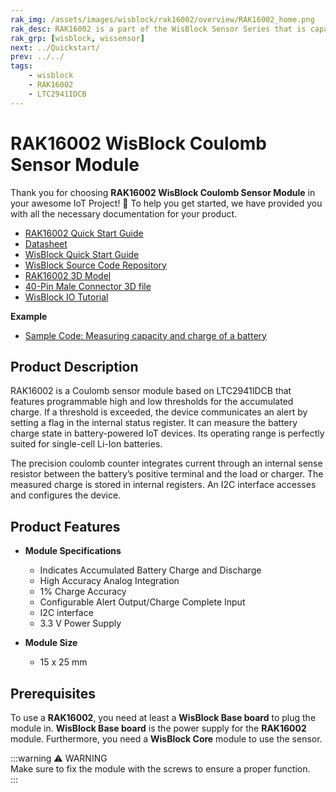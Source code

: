 ```yaml
---
rak_img: /assets/images/wisblock/rak16002/overview/RAK16002_home.png
rak_desc: RAK16002 is a part of the WisBlock Sensor Series that is capable of measuring battery charge in battery-powered handheld PC and portable product applications.
rak_grp: [wisblock, wissensor]
next: ../Quickstart/
prev: ../../
tags:
    - wisblock
    - RAK16002
    - LTC2941IDCB
---
```


# RAK16002 WisBlock Coulomb Sensor Module

Thank you for choosing **RAK16002 WisBlock Coulomb Sensor Module** in your awesome IoT Project! 🎉 To help you get started, we have provided you with all the necessary documentation for your product.

* [RAK16002 Quick Start Guide](../Quickstart)
* [Datasheet](../Datasheet/)
* <a href="../../Quickstart/" target="_blank">WisBlock Quick Start Guide</a>
* [WisBlock Source Code Repository](https://github.com/RAKWireless/WisBlock/)
* [RAK16002 3D Model](https://downloads.rakwireless.com/3D_File/WisBlock/3D_RAK16002.stp)
* [40-Pin Male Connector 3D file](https://downloads.rakwireless.com/3D_File/Accessory/WisConnector/M40S1003K6M.stp)
* [WisBlock IO Tutorial](/Knowledge-Hub/Learn/WisBlock-IO-Tutorial/)

**Example**
* [Sample Code: Measuring capacity and charge of a battery](https://github.com/RAKWireless/WisBlock/blob/master/examples/common/IO/RAK16002_Coulomb/RAK16002_Coulomb_INT_LTC2941/RAK16002_Coulomb_INT_LTC2941.ino)

## Product Description

RAK16002 is a Coulomb sensor module based on LTC2941IDCB that features programmable high and low thresholds for the accumulated charge. If a threshold is exceeded, the device communicates an alert by setting a flag in the internal status register. It can measure the battery charge state in battery-powered IoT devices. Its operating range is perfectly suited for single-cell Li-Ion batteries. 

The precision coulomb counter integrates current through an internal sense resistor between the battery’s positive terminal and the load or charger. The measured charge is stored in internal registers. An I2C interface accesses and configures the device.

## Product Features

* **Module Specifications**

  * Indicates Accumulated Battery Charge and Discharge
  * High Accuracy Analog Integration
  * 1% Charge Accuracy
  * Configurable Alert Output/Charge Complete Input
  * I2C interface
  * 3.3&nbsp;V Power Supply

* **Module Size**
    * 15 x 25&nbsp;mm

## Prerequisites

To use a **RAK16002**, you need at least a **WisBlock Base board** to plug the module in. **WisBlock Base board** is the power supply for the **RAK16002** module. Furthermore, you need a **WisBlock Core** module to use the sensor.

:::warning ⚠️ WARNING    
Make sure to fix the module with the screws to ensure a proper function.    
:::